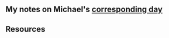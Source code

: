 ## My notes on Michael's [corresponding day](https://www.90daysofdevops.com/2022/day38/)


## Resources

